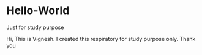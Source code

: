 # Hello-World
Just for study purpose


Hi, This is Vignesh. I created this respiratory for study purpose only.
Thank you
